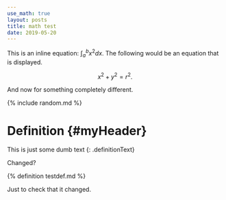```yaml
---
use_math: true
layout: posts
title: math test
date: 2019-05-20
---
```


This is an inline equation: $\int_a^b x^2 dx$. The following would be an equation that is displayed.

$$x^2 + y^2 = r^2.$$

And now for something completely different.

{% include random.md %}

# Definition {#myHeader}

This is just some dumb text 
{: .definitionText}

Changed?

{% definition testdef.md %}

Just to check that it changed.
